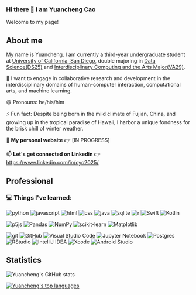 ### Hi there 👋 I am Yuancheng Cao

<!--
**Cao1224/Cao1224** is a ✨ _special_ ✨ repository because its `README.md` (this file) appears on your GitHub profile.

Here are some ideas to get you started:

- 🔭 I’m currently working on ...
- 🌱 I’m currently learning ...
- 🤔 I’m looking for help with ...
- 💬 Ask me about ...
- 📫 How to reach me: ...
https://ileriayo.github.io/markdown-badges/
-->

Welcome to my page!

## About me

<p> My name is Yuancheng. I am currently a third-year undergraduate student at <a href="https://ucsd.edu">University of California, San Diego</a>, double majoring in <a href="https://datascience.ucsd.edu/">Data Science(DS25)</a> and <a href="https://visarts.ucsd.edu/undergrad/major-req/icam.html">Interdisciplinary Computing and the Arts Major(VA29)</a>.</p>

🤔 I want to engage in collaborative research and development in the interdisciplinary domains of human-computer interaction, computational arts, and machine learning.

😄 Pronouns: he/his/him

⚡ Fun fact: Despite being born in the mild climate of Fujian, China, and growing up in the tropical paradise of Hawaii, I harbor a unique fondness for the brisk chill of winter weather.

🔭 **My personal website** 👉 [IN PROGRESS]

📫 **Let's get connected on Linkedin** :point_right: https://www.linkedin.com/in/cyc2025/


## Professional
### 💻 Things I've learned:

![python](https://img.shields.io/badge/Python-3776AB?style=for-the-badge&logo=python&logoColor=white)
![javascript](https://img.shields.io/badge/JavaScript-F7DF1E?style=for-the-badge&logo=javascript&logoColor=black)
![html](https://img.shields.io/badge/HTML5-E34F26?style=for-the-badge&logo=html5&logoColor=white)
![css](https://img.shields.io/badge/CSS3-1572B6?style=for-the-badge&logo=css3&logoColor=white)
![java](https://img.shields.io/badge/Java-ED8B00?style=for-the-badge&logo=openjdk&logoColor=white)
![sqlite](https://img.shields.io/badge/SQLite-07405E?style=for-the-badge&logo=sqlite&logoColor=white)
![r](https://img.shields.io/badge/R-276DC3?style=for-the-badge&logo=r&logoColor=white)
![Swift](https://img.shields.io/badge/swift-F54A2A?style=for-the-badge&logo=swift&logoColor=white)
![Kotlin](https://img.shields.io/badge/kotlin-%237F52FF.svg?style=for-the-badge&logo=kotlin&logoColor=white)

![p5js](https://img.shields.io/badge/p5.js-ED225D?style=for-the-badge&logo=p5.js&logoColor=FFFFFF)
![Pandas](https://img.shields.io/badge/pandas-%23150458.svg?style=for-the-badge&logo=pandas&logoColor=white)
![NumPy](https://img.shields.io/badge/numpy-%23013243.svg?style=for-the-badge&logo=numpy&logoColor=white)
![scikit-learn](https://img.shields.io/badge/scikit--learn-%23F7931E.svg?style=for-the-badge&logo=scikit-learn&logoColor=white)
![Matplotlib](https://img.shields.io/badge/Matplotlib-%23ffffff.svg?style=for-the-badge&logo=Matplotlib&logoColor=black)

![git](https://img.shields.io/badge/GIT-E44C30?style=for-the-badge&logo=git&logoColor=white)
![GitHub](https://img.shields.io/badge/github-%23121011.svg?style=for-the-badge&logo=github&logoColor=white)
![Visual Studio Code](https://img.shields.io/badge/Visual%20Studio%20Code-0078d7.svg?style=for-the-badge&logo=visual-studio-code&logoColor=white)
![Jupyter Notebook](https://img.shields.io/badge/jupyter-%23FA0F00.svg?style=for-the-badge&logo=jupyter&logoColor=white)
![Postgres](https://img.shields.io/badge/postgres-%23316192.svg?style=for-the-badge&logo=postgresql&logoColor=white)
![RStudio](https://img.shields.io/badge/RStudio-4285F4?style=for-the-badge&logo=rstudio&logoColor=white)
![IntelliJ IDEA](https://img.shields.io/badge/IntelliJIDEA-000000.svg?style=for-the-badge&logo=intellij-idea&logoColor=white)
![Xcode](https://img.shields.io/badge/Xcode-007ACC?style=for-the-badge&logo=Xcode&logoColor=white)
![Android Studio](https://img.shields.io/badge/Android%20Studio-3DDC84.svg?style=for-the-badge&logo=android-studio&logoColor=white)

## Statistics

![Yuancheng's GitHub stats](https://github-readme-stats.vercel.app/api?username=Cao1224)
 
[![Yuancheng's top languages](https://github-readme-stats.vercel.app/api/top-langs/?username=Cao1224&hide=jupyter%20notebook&layout=compact&card_width=450)](https://github.com/Cao1224)

